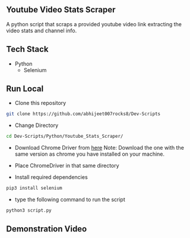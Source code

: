 ## Youtube Video Stats Scraper

A python script that scraps a provided youtube video link extracting the video stats and channel info.

## Tech Stack

* Python
	* Selenium

## Run Local

* Clone this repository

```bash
git clone https://github.com/abhijeet007rocks8/Dev-Scripts
```

* Change Directory

```bash
cd Dev-Scripts/Python/Youtube_Stats_Scraper/
```

* Download Chrome Driver from [here](https://sites.google.com/chromium.org/driver/)
Note: Download the one with the same version as chrome you have installed on your machine.

* Place ChromeDriver in that same directory

* Install required dependencies
```bash
pip3 install selenium
```

* type the following command to run the script
```bash
python3 script.py
```

## Demonstration Video